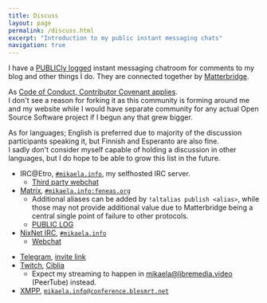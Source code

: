 ```yaml
---
title: Discuss
layout: page
permalink: /discuss.html
excerpt: "Introduction to my public instant messaging chats"
navigation: true
---
```


I have a [PUBLICly logged](https://view.matrix.org/room/!ZFnQcqwxcebAepncKr:feneas.org/) instant messaging chatroom for comments to my
blog and other things I do. They are connected together by [Matterbridge](https://github.com/42wim/matterbridge/#matterbridge).

As [Code of Conduct, Contributor Covenant applies](https://www.contributor-covenant.org/version/2/0/code_of_conduct/).<br>
I don't see a reason for forking it as this community is forming around me
and my website while I would have separate community for any actual Open
Source Software project if I begun any that grew bigger.

As for languages; English is preferred due to majority of the discussion
participants speaking it, but Finnish and Esperanto are also fine.<br> I sadly
don't consider myself capable of holding a discussion in other languages, but
I do hope to be able to grow this list in the future.

* IRC@Etro, [`#mikaela.info`](ircs://etro.mikaela.info:6697/#mikaela.info),
  my selfhosted IRC server.
  * [Third party webchat](https://kiwiirc.com/nextclient/etro.mikaela.info:+6697/#Mikaela.info)
* [Matrix], [`#mikaela.info:feneas.org`](https://matrix.to/#/#mikaela.info:feneas.org)
  * Additional aliases can be added by `!altalias publish <alias>`, while
    those may not provide additional value due to Matterbridge being a
    central single point of failure to other protocols.
  * [PUBLIC LOG](https://view.matrix.org/room/!ZFnQcqwxcebAepncKr:feneas.org/)
* [NixNet IRC], [`#mikaela.info`](ircs://irc.nixnet.services:6697/#Mikaela.info)
  * [Webchat](https://irc.nixnet.services/?join=%23Mikaela.info)
<!--
* [PirateIRC], [`#mikaela.info`](ircs://irc.piraattipuolue.fi:6697/#Mikaela.info)
  * [Third party webchat](https://kiwiirc.com/nextclient/roubaix-fr.pirateirc.net:+6697/#Mikaela.info)
  * <small>[Testnet/preview, `#mikaela.info`](ircs://irc2.piraattipuolue.fi:6697/#Mikaela.info)
    running [Oragono](https://oragono.io/)</small>
    * <small>[Testnet third party webchat](https://kiwiirc.com/nextclient/irc2.piraattipuolue.fi:+6697/#Mikaela.info)</small>
[PirateIRC]:https://pirateirc.net/
-->
* [Telegram], [invite link](https://t.me/joinchat/Ikv7FkqOeBSzz4odrpxqcg)
* [Twitch], [Ciblia](https://twitch.tv/Ciblia)
  * Expect my streaming to happen in [mikaela@libremedia.video](https://libremedia.video/accounts/mikaela/)
    (PeerTube) instead.
* [XMPP], [`mikaela.info@conference.blesmrt.net`](xmpp:mikaela.info@conference.blesmrt.net)

[NixNet IRC]:https://docs.nixnet.services/IRC
[Matrix]:https://matrix.org/
[Telegram]:https://telegram.org/
[Twitch]:https://twitch.tv/
[XMPP]:https://xmpp.org/
